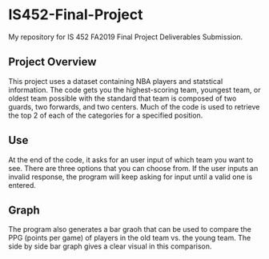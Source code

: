 # IS452-Final-Project
My repository for IS 452 FA2019 Final Project Deliverables Submission.

## Project Overview
This project uses a dataset containing NBA players and statstical information. The code gets you the highest-scoring team, youngest team, or oldest team possible with the standard that team is composed of two guards, two forwards, and two centers. Much of the code is used to retrieve the top 2 of each of the categories for a specified position.

## Use
At the end of the code, it asks for an user input of which team you want to see. There are three options that you can choose from. If the user inputs an invalid response, the program will keep asking for input until a valid one is entered.

## Graph
The program also generates a bar graoh that can be used to compare the PPG (points per game) of players in the old team vs. the young team. The side by side bar graph gives a clear visual in this comparison.
